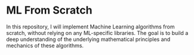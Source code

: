 # ML From Scratch
In this repository, I will implement Machine Learning algorithms from scratch, without relying on any ML-specific libraries. The goal is to build a deep understanding of the underlying mathematical principles and mechanics of these algorithms.

